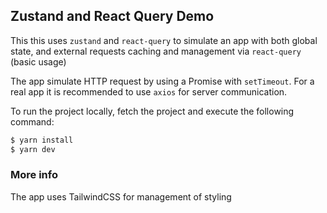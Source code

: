 ## Zustand and React Query Demo

This this uses `zustand` and `react-query` to simulate an app with both global state, and external requests caching and management via `react-query` (basic usage)

The app simulate HTTP request by using a Promise with `setTimeout`. For a real app it is recommended to use `axios` for server communication.

To run the project locally, fetch the project and execute the following command:

```bash
$ yarn install
$ yarn dev

```

### More info

The app uses TailwindCSS for management of styling
